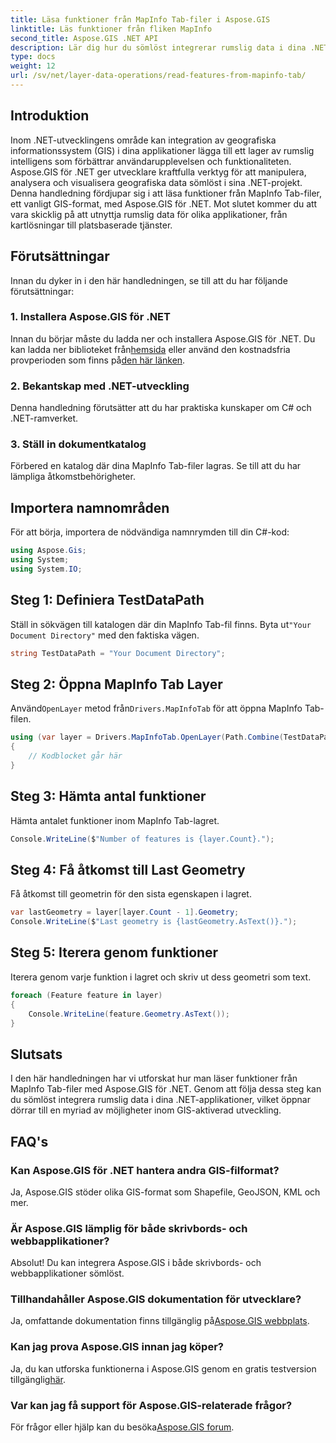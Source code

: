 ```yaml
---
title: Läsa funktioner från MapInfo Tab-filer i Aspose.GIS
linktitle: Läs funktioner från fliken MapInfo
second_title: Aspose.GIS .NET API
description: Lär dig hur du sömlöst integrerar rumslig data i dina .NET-applikationer med Aspose.GIS, vilket ger dig möjlighet att läsa funktioner från MapInfo Tab-filer utan ansträngning.
type: docs
weight: 12
url: /sv/net/layer-data-operations/read-features-from-mapinfo-tab/
---
```

## Introduktion
Inom .NET-utvecklingens område kan integration av geografiska informationssystem (GIS) i dina applikationer lägga till ett lager av rumslig intelligens som förbättrar användarupplevelsen och funktionaliteten. Aspose.GIS för .NET ger utvecklare kraftfulla verktyg för att manipulera, analysera och visualisera geografiska data sömlöst i sina .NET-projekt. Denna handledning fördjupar sig i att läsa funktioner från MapInfo Tab-filer, ett vanligt GIS-format, med Aspose.GIS för .NET. Mot slutet kommer du att vara skicklig på att utnyttja rumslig data för olika applikationer, från kartlösningar till platsbaserade tjänster.
## Förutsättningar
Innan du dyker in i den här handledningen, se till att du har följande förutsättningar:
### 1. Installera Aspose.GIS för .NET
 Innan du börjar måste du ladda ner och installera Aspose.GIS för .NET. Du kan ladda ner biblioteket från[hemsida](https://releases.aspose.com/gis/net/) eller använd den kostnadsfria provperioden som finns på[den här länken](https://releases.aspose.com/).
### 2. Bekantskap med .NET-utveckling
Denna handledning förutsätter att du har praktiska kunskaper om C# och .NET-ramverket.
### 3. Ställ in dokumentkatalog
Förbered en katalog där dina MapInfo Tab-filer lagras. Se till att du har lämpliga åtkomstbehörigheter.

## Importera namnområden
För att börja, importera de nödvändiga namnrymden till din C#-kod:
```csharp
using Aspose.Gis;
using System;
using System.IO;
```

## Steg 1: Definiera TestDataPath
 Ställ in sökvägen till katalogen där din MapInfo Tab-fil finns. Byta ut`"Your Document Directory"` med den faktiska vägen.
```csharp
string TestDataPath = "Your Document Directory";
```
## Steg 2: Öppna MapInfo Tab Layer
 Använd`OpenLayer` metod från`Drivers.MapInfoTab` för att öppna MapInfo Tab-filen.
```csharp
using (var layer = Drivers.MapInfoTab.OpenLayer(Path.Combine(TestDataPath, "data.tab")))
{
    // Kodblocket går här
}
```
## Steg 3: Hämta antal funktioner
Hämta antalet funktioner inom MapInfo Tab-lagret.
```csharp
Console.WriteLine($"Number of features is {layer.Count}.");
```
## Steg 4: Få åtkomst till Last Geometry
Få åtkomst till geometrin för den sista egenskapen i lagret.
```csharp
var lastGeometry = layer[layer.Count - 1].Geometry;
Console.WriteLine($"Last geometry is {lastGeometry.AsText()}.");
```
## Steg 5: Iterera genom funktioner
Iterera genom varje funktion i lagret och skriv ut dess geometri som text.
```csharp
foreach (Feature feature in layer)
{
    Console.WriteLine(feature.Geometry.AsText());
}
```

## Slutsats
I den här handledningen har vi utforskat hur man läser funktioner från MapInfo Tab-filer med Aspose.GIS för .NET. Genom att följa dessa steg kan du sömlöst integrera rumslig data i dina .NET-applikationer, vilket öppnar dörrar till en myriad av möjligheter inom GIS-aktiverad utveckling.
## FAQ's
### Kan Aspose.GIS för .NET hantera andra GIS-filformat?
Ja, Aspose.GIS stöder olika GIS-format som Shapefile, GeoJSON, KML och mer.
### Är Aspose.GIS lämplig för både skrivbords- och webbapplikationer?
Absolut! Du kan integrera Aspose.GIS i både skrivbords- och webbapplikationer sömlöst.
### Tillhandahåller Aspose.GIS dokumentation för utvecklare?
 Ja, omfattande dokumentation finns tillgänglig på[Aspose.GIS webbplats](https://reference.aspose.com/gis/net/).
### Kan jag prova Aspose.GIS innan jag köper?
 Ja, du kan utforska funktionerna i Aspose.GIS genom en gratis testversion tillgänglig[här](https://releases.aspose.com/).
### Var kan jag få support för Aspose.GIS-relaterade frågor?
 För frågor eller hjälp kan du besöka[Aspose.GIS forum](https://forum.aspose.com/c/gis/33).